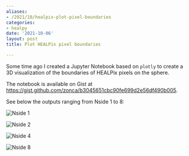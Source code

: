 ```yaml
---
aliases:
- /2021/10/healpix-plot-pixel-boundaries
categories:
- healpy
date: '2021-10-06'
layout: post
title: Plot HEALPix pixel boundaries

---
```


Some time ago I created a Jupyter Notebook based on `plotly` to create a 3D visualization of the boundaries of HEALPix pixels on the sphere.

The notebook is available on Gist at <https://gist.github.com/zonca/b3045651cbc90fe699d2e56df490b005>.

See below the outputs ranging from Nside 1 to 8:

![Nside 1](/images/healpix_nside_1.png)

![Nside 2](/images/healpix_nside_2.png)

![Nside 4](/images/healpix_nside_4.png)

![Nside 8](/images/healpix_nside_8.png)
